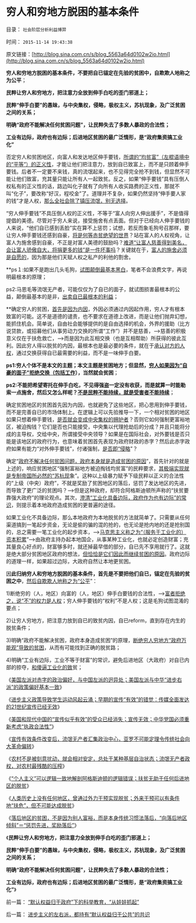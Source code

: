# 穷人和穷地方脱困的基本条件

目录： `社会阶层分析利益博羿` 

时间： `2015-11-14 19:43:38` 

原文链接：[http://blog.sina.com.cn/s/blog_5563a64d0102w2io.html](http://blog.sina.com.cn/s/blog_5563a64d0102w2io.html)

**穷人和穷地方脱困的基本条件，不要把自已锚定在先验的贫困中，自欺欺人地称之为公平**；

**民粹让穷人和穷地方，把注意力全放到伸手白吃的歪门邪道上；**

**民粹“伸手白要”的愚昧，与中央集权，侵略，极权主义，苏杭现象，及广泛贫困之间的关系；**

**明确“政府不能解决任何贫困问题”，让民粹失去了多数人暴政的合法性；**

**工业有边际，政府也有边际；后进地区贫困的最广泛情形，是“政府集资搞工业化”**

否定穷人和贫困地区，向富人和发达地区伸手要钱，[所谓的“均贫富”（左棍语境中的“平等”）的正义性](../../../2015/11/13/“扶贫”“向落后地区倾斜”意义等同于“惩罚先进，奖励落后”.md)，才能让他们把注意力，放到自已致富上，而不是只顾着伸手要钱。后者不一定要不来钱，真的流氓起来，也不见得完全抢不到钱，但显然不可能让他们致富，充其量只能让所有人一起致贫。反之，如果“伸手要钱”具有压倒人权私有的正义性的话，路边叫化子就有了向所有人收买路费的正义性，那就不叫“化子”，要改称“好汉，程咬金”了。道理并不复杂，如果仍然坚持“伸手要人家的钱”才是人权，[那么全社会除了镇压流氓，别无选择](../../../2009/9/3/有两种血酬者命运是自取灭亡的悲惨.md)。

“穷人伸手要钱”不具压倒人权的正义性，不等于“富人向穷人伸出援手”，不是值得提倡的美德。尽管对于穷人来说，接受施舍有点丢面。但对于已经向人伸手要钱的人来说，“他们自已感到丢脸”实在算不上惩罚；试想，若反而象毛狗号召那样，要让穷人伸手要钱还感到自豪，[将是何等赤贫绝望的世界](../../../2015/11/12/“落后＝农业”“脱贫＝工业化”的旧思维，是现代贫困的成因.md)？站在富人的人权视角，让富人为施舍感到自豪，不正是对富人美德的鼓励吗？[难道“让富人慈善得到美名，会让富人骄傲自大，将捐更多的钱”是一件坏事吗](../../../2012/2/18/公有制不鼓励慈善；慈善本质上是消费.md)？关键就在于，[富人的施舍必须是自愿的](../../../2009/11/14/正义感也可以变得非常可怕.md)，因为那是他们天赋人权之私产的利他的割舍。

**ps１:如果不是跑出几头毛狗，[试图颠倒最基本黑白](../../../2011/2/1/什么是人权？人道主义？和维护法纪.md)，笔者不会浪费文字，再说明最根本的原理；

ps2:马恩毛等流氓无产者，可能仅仅为了自已的面子，就试图损害最根本的公益，颠倒最基本的是非，[出卖自已最根本的利益](../../../2009/11/14/市场经济观点下小农的“愚蠢交换”.md)；

**确定穷人的贫困，[首先是因为内因](../../../2014/4/7/落后地区的土豪现象,向落后地区倾斜的真实意义.md)，外因必须通过内因起作用，穷人才有根本致富的可能。这不是道德的谴责，也不要求在道德上改进，而是让他们抛弃幻想，能抓住机会。简单说，自由社会能够提供的是自由选择的机会，外界的援助（比方说贷款，或招募他们从事劳动力交换的所谓“工作”）并不是慈善，——>慈善的积极意义仅在于扶危救亡，——>而是因为此互相交换（也是互相帮助）所获得的彼此互利。因此穷人得以脱贫的内因，最根本也是最必要的条件，就在于[承认对方的人权](../../../2009/7/9/人类社会生产力最主要的生产资本是人权.md)，通过交换获得自已最需要的利益，而不是一味伸手白要。

**ps1:穷人个体不是本文的主题；本文主题是贫困地方；但显然，[穷人如果因为“自豪的面子”拒绝交换（包括工作](../../../2014/11/26/官媒宣传“平均工资上涨”，直接促进了失业失业，制造了民工荒；.md)），当然就会贫困**；

**ps2:不能把希望寄托在伸手白吃，不见得强盗一定没有收获，而是就算一时能勒索一点施舍，然后又怎么样呢？[不是民粹不能持续，就是受害者不能持续](../../../2010/5/11/抢劫的经济含义是生产，物质生产都是“抢劫”.md)**；

确定贫困地区的贫困首先因为内因，也就避免了这些地区，把心思用到伸手要钱，而不是完善自已的市场体制上。在逻辑上可以先验推导一下，一个相对贫困的地区如果只想着伸手要钱，[是否就会变成中央集权的拥护者](../../../2013/10/20/户籍制度的本质是“中央集权剥夺居民的自治权”.md)？否则它如何强制更富裕地区，被迫掏钱？它们是否也只能接受，中央集以代理抢劫后的分成？并且只能将分成的主导权，交给中央，所谓接受中央领导？如果是在国际社会，对外要钱是否只能是该地区的政府行为，也意味着贫困首先表现为政府财政的赤字？然后此赤字政府如果有能力“对外伸手要钱”，付诸强制，[是否即“侵略](../../../2013/10/1/社会进化论中的“停滞，进步，落后，腐朽，侵略和被侵略”.md)”？

确定“[政府不解决任何贫困问题，政府本身就是造成贫困的原因](../../../2009/7/21/科斯定理解读中国经济现象.md)”，首先针对的就是上述的，响应贫困地区“强制富裕地方被迫掏钱均贫富”的民粹要求，[其极端实现就是专制帝国所必然的“苏杭现](../../../2013/1/13/雷日科夫和朱镕基分别证实的“苏杭现象”.md)象”。这种以上级暴力赋予下级民粹以正义的合法性的“上级（中央）政府”，不就是奖励了贫困地区的落后，惩罚了发达地区的先进，而导致了更广泛的贫困吗？——>但是这种政府，却符合阿格斯迪顿所声称的“扶贫要靠强大政府”的理论观点。其次，[澄清“工业化具备边际，政府作为也有边际”的常识](../../../2015/11/12/“落后＝农业”“脱贫＝工业化”的旧思维，是现代贫困的成因.md)，则提示着本地政府造成贫困的更普遍的途径。

如果工业化不具备边际，那么本地政府为本地脱贫的方法就简单了。只需要从任何渠道搞到一笔起步资金，无论是偷的骗的混的抢的，也无论是抢内地的还是抢别国的，总之需要一笔工业化的起步资本，——>[马克思主义称之为“（服务于工业化的）资本积累](../../../2010/8/16/社会进步不要期望伟人政治;;工业革命无关“资本积累”.md)”——>由政府主持办起本地国企，从事某种工业化，也就必定创造财富；充其量良心好点的，财富够多时，就还掉最早借的部分，自已先不享用就行了。这就是绝大部分贫困地区政府的想法，[但恰恰是它们因此而继续贫困的原因](../../../2015/8/30/基督教和马克思主义者对“工厂，工业化”的误解；.md)。政府边际的道理一样，如果超过边际，大政府自然让本地更贫困。

因**此归纳穷人和穷地方脱困的基本条件，首先是不要把他们自已，锚定在先验的贫困之中**，[然后自欺欺人地称之为“公平](http://darthvad.blog.sohu.com/302425964.html)”：

1)断绝穷的（人，地区）向富的（人，地区）伸手白要钱的合法性，——>[富者拒绝之，说“不”的权力是人权](../../../2009/10/17/人权是经济学概念.md)；穷人伸手要钱的“权利”不是人权；这是毛狗试图混淆的要点；

2)让穷人穷地方，把注意力放到自已的致贫内因，自已reform，直到存在内生的脱贫条件；

3)明确“政府不能解决贫困，政府本身造成贫困”的原理，[断绝穷人穷地方“政府万能观”导致的贫困](../../../2009/1/7/威权万能论，肆虐中国2000年的条件反射.md)，从而有可能找到正确的脱贫路；

4)明确“工业有边际，工业不等于财富”的常识，避免后进地区（大政府）对自已内部的掠夺，[和傻逼工业化的致](../../../2012/1/22/后进国家普遍性的信仰“傻逼工业化”.md)贫；

《[美国左派对赤字的政治偏好，与中国左派的迥异处；美国左派与中华“进步右派”的政策偏好基本一致](../../../2015/11/5/美国左派对赤字的政治偏好，与中国左派的迥异，与中国右派的类同.md)》

《[进步主义政策导致学生运动风起云涌；早期的宣传“有效”的错觉：传媒全面发达的21世纪宣传已经无效](../../../2015/11/6/进步主义早期的宣传“有效”的错觉，及学生运动.md)》

《[美国和现代中国的“宣传似乎有效”的受众已经消失；宣传无效；中华党国必须重新考虑“执政合法性”](../../../2015/11/7/进步主义对宣传的错觉，旧制度和大革命的现实.md)》

《[宣传有效条件改变后，流氓无产者汇集政治中心，亚罗不可能定理令传统社会向大革命偏转](../../../2015/11/8/宣传有效条件改变后的法国大革命，英国和纳粹德国；.md)》

《[农村不是被刻意扰动，就会相对安定，总处于某种基层自治状态；流氓无产者政权，对农村最残酷的压榨](../../../2015/11/9/《旧制度和大革命》的流氓无产者的先进性，及农村的稳定性.md)》

《[“个人主义”可以逻辑一致地解剖阿格斯迪顿的逻辑错误；扶贫无助于任何后进地区的脱贫](../../../2015/11/11/任何外来干预，都不能帮助落后地区脱贫.md)》

《[人类历史上没有任何地区，曾通过外力干预实现脱贫；外来干预可以有条件地“扶危”，但不可能达成脱贫](../../../2015/11/12/“落后＝农业”“脱贫＝工业化”的旧思维，是现代贫困的成因.md)》

《[落后地区的贫困，不是因为别人富裕，而是本身传统习惯法落后，“向落后地区倾斜”＝“惩罚先进，奖励落后”](../../../2015/11/13/“扶贫”“向落后地区倾斜”意义等同于“惩罚先进，奖励落后”.md)》

《**民粹让穷人和穷地方，把注意力全放到伸手白吃的歪门邪道上；**

**民粹“伸手白要”的愚昧，与中央集权，侵略，极权主义，苏杭现象，及广泛贫困之间的关系；**

**明确“政府不能解决任何贫困问题”，让民粹失去了多数人暴政的合法性；**

**工业有边际，政府也有边际；后进地区贫困的最广泛情形，是“政府集资搞工业化”**》

前一篇： [“默认权益归于政府”下的科举教育，“从娃娃抓起”](../../../2015/12/6/“默认权益归于政府”下的科举教育，“从娃娃抓起”.md)

后一篇： [进步主义的左右派，都持有“默认权益归于公共”的共识](../../../2015/11/13/进步主义的左右派，都持有“默认权益归于公共”的共识.md)

